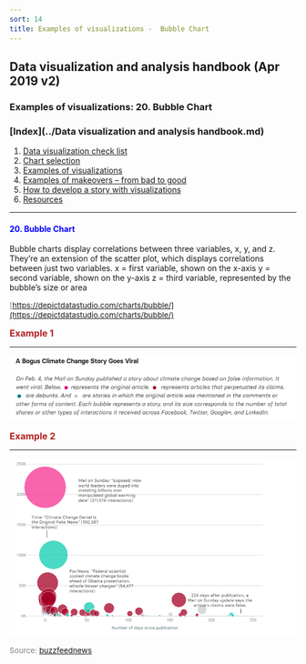 ```yaml
---
sort: 14
title: Examples of visualizations -  Bubble Chart
---
```


## Data visualization and analysis handbook (Apr 2019 v2)
###  Examples of visualizations: 20. Bubble Chart

### [Index](../Data visualization and analysis handbook.md)

1. [Data visualization check list](1_checklist.md)
1. [Chart selection](2_chartselection.md)
1. [Examples of visualizations](3_chartindex.md)
1. [Examples of makeovers – from bad to good](4_makeover.md)
1. [How to develop a story with visualizations](5_story.md)
1. [Resources](6_resources.md)


***


#### <span style="color:blue; ">20. Bubble Chart</span>

Bubble charts display correlations between three variables, x, y, and z. They’re an extension of the scatter plot, which displays correlations between just two variables.
x = first variable, shown on the x-axis
y = second variable, shown on the y-axis
z = third variable, represented by the bubble’s size or area


<span style="color:gray; font-size:10pt;">[https://depictdatastudio.com/charts/bubble/](https://depictdatastudio.com/charts/bubble/)</span>

<span style="color:FireBrick; font-size:12pt; font-weight : bold;">Example 1</Span>

***

![png](img/Picture56.png)

<span style="color:FireBrick; font-size:12pt; font-weight : bold;">Example 2</Span>

***

![png](img/Picture57.png)

<span style="color:gray; font-size:10pt;">Source: [buzzfeednews](https://www.buzzfeednews.com/article/zahrahirji/how-climate-myths-spread-online#.iv16np9xR)</span>



